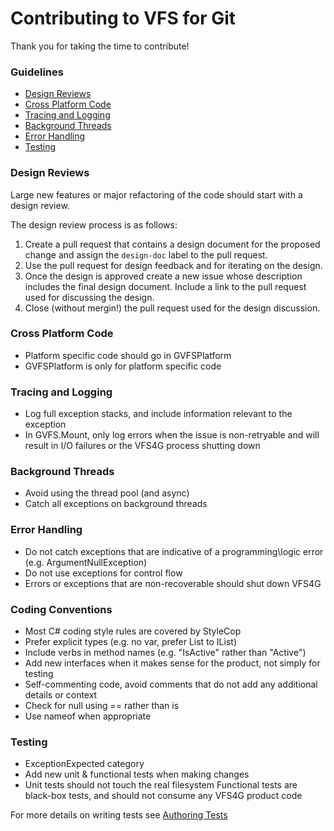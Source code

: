 # Contributing to VFS for Git

Thank you for taking the time to contribute!

### Guidelines

* [Design Reviews](#design-reviews)
* [Cross Platform Code](#cross-platform-code)
* [Tracing and Logging](#tracing-and-logging)
* [Background Threads](#background-threads)
* [Error Handling](#error-handling)
* [Testing](#testing)

### Design Reviews

Large new features or major refactoring of the code should start with a design review.  

The design review process is as follows:

1. Create a pull request that contains a design document for the proposed change and assign the `design-doc` label to the pull request.
2. Use the pull request for design feedback and for iterating on the design.
3. Once the design is approved create a new issue whose description includes the final design document.  Include a link to the pull request used for discussing the design.
4. Close (without mergin!) the pull request used for the design discussion.

### Cross Platform Code

- Platform specific code should go in GVFSPlatform
- GVFSPlatform is only for platform specific code

### Tracing and Logging

- Log full exception stacks, and include information relevant to the exception
- In GVFS.Mount, only log errors when the issue is non-retryable and will result in I/O failures or the VFS4G process shutting down

### Background Threads

- Avoid using the thread pool (and async)
- Catch all exceptions on background threads

### Error Handling

- Do not catch exceptions that are indicative of a programming\logic error (e.g. ArgumentNullException)
- Do not use exceptions for control flow
- Errors or exceptions that are non-recoverable should shut down VFS4G

### Coding Conventions

- Most C# coding style rules are covered by StyleCop
- Prefer explicit types (e.g. no var, prefer List to IList)
- Include verbs in method names (e.g. "IsActive" rather than "Active")
- Add new interfaces when it makes sense for the product, not simply for testing
- Self-commenting code, avoid comments that do not add any additional details or context
- Check for null using == rather than is
- Use nameof when appropriate

### Testing

- ExceptionExpected category
- Add new unit & functional tests when making changes
- Unit tests should not touch the real filesystem
Functional tests are black-box tests, and should not consume any VFS4G product code

For more details on writing tests see [Authoring Tests](https://github.com/Microsoft/VFSForGit/blob/master/AuthoringTests.md)